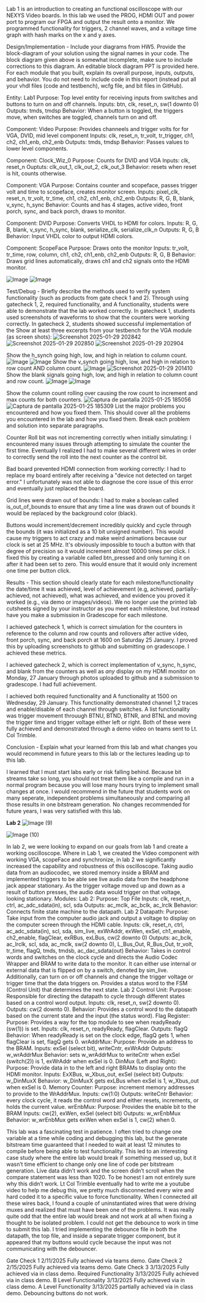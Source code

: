 Lab 1 is an introduction to creating an functional oscilloscope with our NEXYS Video boards. In this lab we used the PROG, HDMI OUT and power port to program our FPGA and output the result onto a monitor. 
We programmed functionality for triggers, 2 channel waves, and a voltage time graph with hash marks on the x and y axes.

Design/Implementation - Include your diagrams from HW5. Provide the block-diagram of your solution using the signal names in your code. The block diagram given above is somewhat incomplete, 
make sure to include corrections to this diagram. An editable block diagram PPT is provided here. For each module that you built, explain its overall purpose, inputs, outputs, and behavior. 
You do not need to include code in this report (instead put all your vhdl files (code and testbench), wcfg file, and bit files in GitHub).

Entity: Lab1
Purpose: Top level entity for receiving inputs from switches and buttons to turn on and off channels.
Inputs: btn, clk, reset_n, sw(1 downto 0)
Outputs: tmds, tmdsp
Behavior: When a button is toggled, the triggers move, when switches are toggled, channels turn on and off.

Component: Video
Purpose: Provides channeels and trigger volts for for VGA, DVID, mid level component
Inputs: clk, reset_n, tr_volt, tr_trigger, ch1, ch2, ch1_enb, ch2_enb
Outputs: tmds, tmdsp
Behavior: Passes values to lower level components.

Component: Clock_Wiz_0
Purpose: Counts for DVID and VGA
Inputs: clk, reset_n
Ouptuts: clk_out_1, clk_out_2, clk_out_3
Behavior: resets when reset is hit, counts otherwise.

Component: VGA
Purpose: Contains counter and scopeface, passes trigger volt and time to scopeface, creates monitor screen.
Inputs: pixel_clk, reset_n, tr_volt, tr_time, ch1, ch2, ch1_enb, ch2_enb
Outputs: R, G, B, blank, v_sync, h_sync
Behavior: Counts and has 4 stages, active video, front porch, sync, and back porch, draws to monitor.

Component: DVID
Purpose: Converts VHDL to HDMI for colors.
Inputs: R, G, B, blank, v_sync, h_sync, blank, serialize_clk, serialize_clk_n
Outputs: R, G, B
Behavior: Input VHDL color to output HDMI colors.

Component: ScopeFace
Purpsoe: Draws onto the monitor
Inputs: tr_volt, tr_time, row, column,  ch1, ch2, ch1_enb, ch2_enb
Outputs: R, G, B
Behavior: Draws grid lines automatically, draws ch1 and ch2 signals onto the HDMI monitor.


![Image](https://github.com/user-attachments/assets/5591fad9-029d-43fa-9532-9e7b675c428c)
![Image](https://github.com/user-attachments/assets/54721e84-c82a-4bcf-9ad1-3369b5819e51)

Test/Debug - Briefly describe the methods used to verify system functionality (such as products from gate check 1 and 2).
Through using gatecheck 1, 2, required functionality, and A functionality, students were able to demonstrate that the lab worked correctly. In gatecheck 1, students used
screenshots of waveforms to show that the counters were working correctly. In gatecheck 2, students showed successful implementation of the 
Show at least three excerpts from your testbench for the VGA module (as screen shots):
![Screenshot 2025-01-29 202842](https://github.com/user-attachments/assets/784e128d-5cdc-462a-a189-1bc0d8143367)
![Screenshot 2025-01-29 202850](https://github.com/user-attachments/assets/c2dbf7ad-eef8-4c2b-a351-89d018e03088)
![Screenshot 2025-01-29 202904](https://github.com/user-attachments/assets/920e57e0-da30-484b-b09f-4af8b9a89f23)

Show the h_synch going high, low, and high in relation to column count.
![Image](https://github.com/user-attachments/assets/91f400db-465e-4d2c-9569-d1d0b6379cf8)
![Image](https://github.com/user-attachments/assets/30f4aab0-1188-4a70-a688-641cb3f61a43)
Show the v_synch going high, low, and high in relation to row count AND column count.
![Image](https://github.com/user-attachments/assets/b8dfa149-3a41-424b-a9b0-265694593aab)
![Screenshot 2025-01-29 201410](https://github.com/user-attachments/assets/4e781ee3-b378-4d66-8b46-f5c224ae120d)
Show the blank signals going high, low, and high in relation to column count and row count.
![Image](https://github.com/user-attachments/assets/011688ee-3d4b-4579-bd6e-e7576b3879c4)
![Image](https://github.com/user-attachments/assets/2ac651ca-aa9a-4f82-9cd3-7ce5856074ce)

Show the column count rolling over causing the row count to increment and max counts for both counters.
![Captura de pantalla 2025-01-25 185056](https://github.com/user-attachments/assets/371c2813-8506-4cc6-90d4-7bd89eb112de)
![Captura de pantalla 2025-01-25 185309](https://github.com/user-attachments/assets/1790d3ab-b836-414b-a539-e9114f424650)
List the major problems you encountered and how you fixed them. This should cover all the problems you encountered in the lab and how you fixed them. Break each problem and solution into separate paragraphs.

Counter Roll bit was not incrementing correctly when initially simulating: I encountered many issues through attempting to simulate the counter the first time. Eventually I realized I had to make several different wires
in order to correctly send the roll into the next counter as the control bit.

Bad board prevented HDMI connection from working correctly: I had to replace my board entirely after receiving a "device not detected on target error." I unfortunately was not able to diagnose the core issue of this error
and eventually just replaced the board.

Grid lines were drawn out of bounds: I had to make a boolean called is_out_of_bounds to ensure that any time a line was drawn out of bounds it would be replaced by the background color (black).

Buttons would increment/decrement incredibly quickly and cycle through the bounds (it was initialized as a 10 bit unsigned number). This would cause my triggers to act crazy and make weird animations because our
clock is set at 25 MHz. It's obviously impossible to touch a button with that degree of precision so it would increment almost 10000 times per click. I fixed this by creating a variable called btn_pressed and 
only turning it on after it had been set to zero. This would ensure that it would only increment one time per button click.

Results - This section should clearly state for each milestone/functionality the date/time it was achieved, level of achievement (e.g, achieved, partially-achieved, not achieved), 
what was achieved, and evidence you proved it worked (e.g., via demo or images/videos). We no longer use the printed lab cutsheets signed by your instructor as you meet each milestone, 
but instead have you make a submission in Gradescope for each milestone.

I achieved gatecheck 1, which is correct simulation for the counters in reference to the column and row counts and rollovers after active video, front porch, sync, and back porch at 1600 on Saturday 25 January.
I proved this by uploading screenshots to github and submitting on gradescope. I achieved these metrics.

I achieved gatecheck 2, which is correct implementation of v_sync, h_sync, and blank from the counters as well as *any* display on my HDMI monitor on Monday, 27 January through photos uploaded to github and a submission
to gradescope. I had full achievement.

I achieved both required functionality and A functionality at 1500 on Wednesday, 29 January. This functionality demonstrated channel 1,2 traces and enable/disable of each channel through switches.
A list functionality was trigger movement throuugh BTNU, BTND, BTNR, and BTNL and moving the trigger time and trigger voltage either left or right. Both of these were fully achieved and demonstrated through a demo video
on teams sent to Lt. Col Trimble.

Conclusion - Explain what your learned from this lab and what changes you would recommend in future years to this lab or the lectures leading up to this lab.


I learned that I must start labs early or risk falling behind. Because bit streams take so long, you should not treat them like a compile and run in a normal program because you will lose many hours trying to 
implement small changes at once. I would recommend in the future that students work on many seperate, independent problems simultaneously and comparing all those results in one bitstream generation. No changes 
recommended for future years, I was very satisfied with this lab.

**Lab 2**
![Image (9)](https://github.com/user-attachments/assets/72bfe563-f0f4-487c-8f29-8c88fe0caa4c)

![Image (10)](https://github.com/user-attachments/assets/d47b72f7-2edb-4b02-9507-299c7388274c)


In lab 2, we were looking to expand on our goals from lab 1 and create a working oscilloscope. Where in Lab 1, we created the Video component with working VGA, scopeFace and synchronize, in lab 2 we significantly increased the capability and robustness of this oscilloscope. Taking audio data from an audiocodec, we stored memory inside a BRAM and implemented triggers to be able see live audio data from the headphone jack appear stationary. As the trigger voltage moved up and down as a result of button presses, the audio data would trigger on that voltage, looking stationary.
Modules:
Lab 2:
	Purpose: Top File
	Inputs: clk, reset_n, ctrl, ac_adc_sdata(in), scl, sda
	Outputs: ac_mclk, ac_bclk, ac_lrclk
	Behavior: Connects finite state machine to the datapath.
Lab 2 Datapath:
	Purpose: Take input from the computer audio jack and output a voltage to display on the computer screen through the HDMI cable.
	Inputs: clk, reset_n, ctrl, ac_adc_sdata(in), scl, sda, sim_live, exWrAddr, exWen, exSel, ch1_enable, ch2_enable, flagClear, exRBus, exLBus, cw(2 downto 0)
	Outputs: ac_bclk, ac_lrclk, scl, sda, ac_mclk, sw(2 downto 0), L_Bus_Out, R_Bus_Out, tr_volt, tr_time, flagQ, tmds, tmdsb, ac_dac_sdata(out)
	Behavior: Takes in control words and switches on the clock cycle and directs the Audio Codec Wrapper and BRAM to write data to the monitor. It can either use internal or external data that is flipped on by a switch, denoted by sim_live. Additionally, can turn on or off channels and change the trigger voltage or trigger time that the data triggers on. Provides a status word to the FSM (Control Unit) that determines the next state.
Lab 2 Control Unit:
	Purpose: Responsible for directing the datapath to cycle through different states based on a control word output.
	Inputs: clk, reset_n, sw(2 downto 0).
	Outputs: cw(2 downto 0).
	Behavior: Provides a control word to the datapath based on the current state and the input (the status word).
Flag Register:
	Purpose: Provides a way for the top module to see when readyReady (sw(1)) is set.
	Inputs: clk, reset_n, readyReady, flagClear.
	Outputs: flagQ
	Behavior: When readyReady is set on the clock edge, flagQ gets 1, when flagClear is set, flagQ gets 0.
wrAddrMux:
	Purpose: Provide an address to the BRAM.
	Inputs: exSel (select bit), writeCntr, exWrAddr
	Outputs: w_wrAddrMux
	Behavior: sets w_wrAddrMux to writeCntr when exSel (switch(2)) is 1, exWrAddr when exSel is 0.
DinMux (Left and Right):
	Purpose: Provide data in to the left and right BRAMs to display onto the HDMI monitor.
	Inputs: ExXBus, w_Xbus_out, exSel (select bit)
	Outputs: w_DinMuxX
	Behavior: w_DinMuxX gets exLBus when exSel is 1, w_Xbus_out when exSel is 0.
Memory Counter:
	Purpose: increment memory addresses to provide to the WrAddrMux.
	Inputs: cw(1:0)
	Outputs: writeCntr
	Behavior: every clock cycle, it reads the control word and either resets, increments, or holds the current value.
wrEnbMux:
	Purpose: Provides the enable bit to the BRAM
	Inputs: cw(2), exWen, exSel (select bit)
	Outputs: w_wrEnbMux
	Behavior: w_wrEnbMux gets exWen when exSel is 1, cw(2) when 0.


This lab was a fascinating test in patience. I often tried to change one variable at a time while coding and debugging this lab, but the generate bitstream time guaranteed that I needed to wait at least 12 minutes to compile before being able to test functionality. This led to an interesting case study where the entire lab would break if something messed up, but it wasn’t time efficient to change only one line of code per bitstream generation.
Live data didn’t work and the screen didn’t scroll when the compare statement was less than 1020. To be honest I am not entirely sure why this didn’t work. Lt Col Trimble eventually had to write me a youtube video to help me debug this, we pretty much disconnected every wire and hard coded it to a specific value to force functionality. When I connected all these wires back, I found a couple of uninstantiated wires that were driving muxes and realized that must have been one of the problems. It was really quite odd that the entire lab would break and not work at all when fixing a thought to be isolated problem.
I could not get the debounce to work in time to submit this lab. I tried implementing the debounce file in both the datapath, the top file, and inside a separate trigger component, but it appeared that my buttons would cycle because the input was not communicating with the debouncer.

Gate Check 1			2/11/2025	Fully achieved via teams demo.
Gate Check 2			2/15/2025	Fully achieved via teams demo.
Gate Check 3			3/13/2025	Fully achieved via in class demo.
Required Functionality 	3/13/2025	Fully achieved via in class demo.
B Level Functionality		3/13/2025	Fully achieved via in class demo.
A Level Functionality		3/13/2025	partially achieved via in class demo. Debouncing buttons do not work.
 
